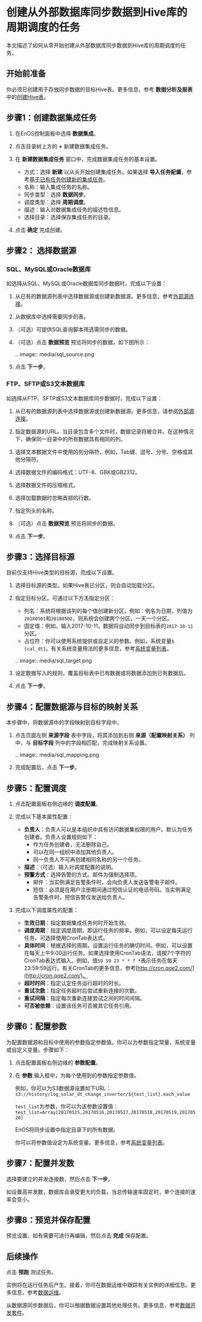 # 创建从外部数据库同步数据到Hive库的周期调度的任务

本文描述了如何从零开始创建从外部数据库同步数据到Hive库的周期调度的任务。


## 开始前准备<beforestart>

你必须已创建用于存放同步数据的目标Hive表。更多信息，参考 **数据分析及报表** 中的[创建Hive表](/docs/offline-data/zh_CN/2.0.9/data_explorer/creating_hivetable.html)。


## 步骤1：创建数据集成任务<createworkflow>

1. 在EnOS控制面板中选择 **数据集成**。

2. 点击目录树上方的 **+** 新建数据集成任务。

3. 在 **新建数据集成任务** 窗口中，完成数据集成任务的基本设置。

   - 方式：选择 **新建** 以从头开始创建集成任务。如果选择 **导入任务配置**，参考[基于已有任务创建新的集成任务](importing_existing_config)。
   - 名称：输入集成任务的名称。
   - 同步类型：选择 **数据同步**。
   - 调度类型：选择 **周期调度**。
   - 描述：输入对数据集成任务的描述性信息。
   - 选择目录：选择保存集成任务的目录。

4. 点击 **确定** 完成创建。

## 步骤2： 选择数据源<selectdatasource>

### SQL、MySQL或Oracle数据库<database>

如选择从SQL、MySQL或Oracle数据库同步数据时，完成以下设置：

1. 从已有的数据源列表中选择数据源或创建新数据源。更多信息，参考[外部源连接](../data_source/datasource_overview)。

2. 从数据库中选择需要同步的表。

3. （可选）可提供SQL查询脚本筛选需同步的数据。

4. （可选）点击 **数据预览** 预览将同步的数据，如下图所示：

   .. image:: media/sql_source.png

5. 点击 **下一步**。


### FTP、SFTP或S3文本数据库<testdatabase>

如选择从FTP、SFTP或S3文本数据库同步数据时，完成以下设置：

1. 从已有的数据源列表中选择数据源或创建新数据源。更多信息，请参阅[外部源连接](../data_source/datasource_overview)。

2. 指定数据源的URL。当目录包含多个文件时，数据记录将被合并。在这种情况下，确保同一目录中的所有数据具有相同的列。

3. 选择文本数据文件中使用的列分隔符，例如，Tab键、逗号、分号、空格或其他分隔符。

4. 选择数据文件的编码格式：UTF-8、GBK或GB2312。

5. 选择数据文件的压缩格式。

6. 选择加载数据时忽略首部的行数。

7. 指定列头的名称。

8. （可选）点击 **数据预览** 预览将同步的数据。

9. 点击 **下一步**。


## 步骤3：选择目标源<selecttarget>

目前仅支持Hive类型的目标源，完成以下设置。

1. 选择目标源的类型。如果Hive表已分区，则会自动加载分区。

2. 指定目标分区。可通过以下方法指定分区：

   - 列名：系统将根据该列的每个值创建新分区。例如：例名为日期，列值为`20180501`和`20180502`，则系统会创建两个分区，一天一个分区。
   - 固定值：例如，输入2017-10-11，数据将自动同步到目标表的`2017-10-11`分区。
   - 占位符：你可以使用系统提供或自定义的参数。例如，系统变量`$ {cal_dt}`。有关系统变量用法的更多信息，参考[系统变量列表](../system_variables)。

   .. image:: media/sql_target.png

3. 设定数据写入的规则，覆盖目标表中已有数据或将数据添加到已有数据后。

4. 点击 **下一步**。


## 步骤4：配置数据源与目标的映射关系<maprelationship>

本步骤中，将数据源中的字段映射到目标字段中。

1. 点击页面左侧 **来源字段** 表中字段，将其添加到右侧 **来源（配置映射关系）** 列中，与 **目标字段** 列中的字段相匹配，完成映射关系设置。

   .. image:: media/sql_mapping.png

2. 完成配置后，点击 **下一步**。


## 步骤5：配置调度<configschedule>

1. 点击配置面板右侧边缘的 **调度配置**。

2. 完成以下基本属性配置：

   - **负责人**：负责人可以是本组织中具有访问数据集权限的用户。默认为任务创建者。负责人设置规则如下：
     - 作为任务创建者，无法删除自己。
     - 可以在同一组织中添加其他负责人。
     - 同一负责人不可再创建相同名称的另一个任务。
   - **描述**：（可选）输入对调度配置的说明。
   - **预警方式**：选择告警的方式。邮件为强制选择项。
     - 邮件：当实例满足告警条件时，会向负责人发送告警电子邮件。
     - 短信：必须是在用户注册期间通过短信认证的电话号码。当实例满足告警条件时，短信告警仅发送给负责人。

3. 完成以下调度属性的配置：

   - **生效日期**：指定数据集成任务何时开始生效。
   - **调度周期**：指定调度周期，即运行任务的频率。例如，可以设定每天运行任务。可选择使用CronTab表达式。
   - **具体时间**：根据选择的周期，设置运行任务的确切时间。例如，可以设置在每天上午9:00运行任务。如果选择使用CronTab语法，请按7个字符的CronTab表达式输入。例如，值`59 59 23 * * ? *`表示任务在每天23:59:59运行。有关CronTab的更多信息，参考[http://cron.qqe2.com/](http://cron.qqe2.com/)。
   - **超时时间**：指定认定任务运行超时的时长。
   - **重试次数**：指定任务超时后尝试重新连接的次数。
   - **重试间隔**：指定每次重新连接尝试之间的时间间隔。
   - **可否被依赖**：设置该任务可否被其它任务引用。

## 步骤6：配置参数<configparameter>

为配置数据源和目标中使用的参数指定参数值。你可以为参数指定常量，系统变量或自定义变量。步骤如下：

1. 点击配置面板右侧边缘的 **参数配置**。

2. 在 **参数** 输入框中，为每个使用到的参数指定参数值。

   例如，你可以为S3数据源设置如下URL：`s3://history/log_solar_dt_change_inverter/${test_list}.each_value`

   `test_list`为参数，你可以为该参数设置值：`test_list=Array[20170515,20170516,20170517,20170518,20170519,20170520]`

   EnOS将同步设置中指定目录下的所有数据。

   你可以将参数值设定为系统变量。更多信息，参考[系统变量列表](../system_variables)。


## 步骤7：配置并发数<configconcurrency>

选择要建立的并发连接数，然后点击 **下一步**。

如设置高并发数，数据库会承受更大的负载，当总传输速率固定时，单个连接的速率会变小。

## 步骤8：预览并保存配置<preview>

预览设置，如有需要可进行再编辑，然后点击 **完成** 保存配置。

## 后续操作<followup>

点击 **预跑** 测试任务。

实例将在运行任务后产生。接着，你可在数据运维中跟踪有关实例的详细信息。更多信息，参考[数据运维](../task_monitor/index)。

从数据源同步数据后，你可以根据数据设置其他处理任务。更多信息，参考[数据开发套件](../data_ide/dataide_overview)。
